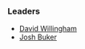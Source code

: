 ### Leaders
* [David Willingham](mailto:david.willingham@owasp.org)
* [Josh Buker](mailto:josh.buker@owasp.org)
